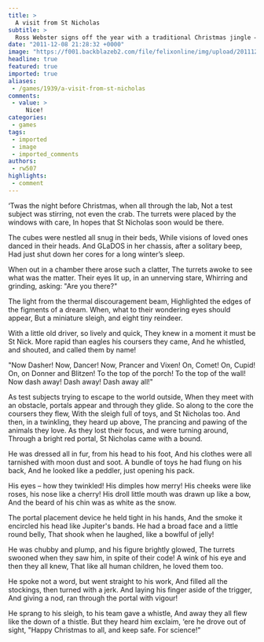 ```yaml
---
title: >
  A visit from St Nicholas
subtitle: >
  Ross Webster signs off the year with a traditional Christmas jingle – Portal style
date: "2011-12-08 21:28:32 +0000"
image: "https://f001.backblazeb2.com/file/felixonline/img/upload/201112082128-pk1811-portal-2-security-camera-1.jpg"
headline: true
featured: true
imported: true
aliases:
 - /games/1939/a-visit-from-st-nicholas
comments:
 - value: >
     Nice!
categories:
 - games
tags:
 - imported
 - image
 - imported_comments
authors:
 - rw507
highlights:
 - comment
---
```


‘Twas the night before Christmas, when all through the lab,
 Not a test subject was stirring, not even the crab.
 The turrets were placed by the windows with care,
 In hopes that St Nicholas soon would be there.

The cubes were nestled all snug in their beds,
 While visions of loved ones danced in their heads.
 And GLaDOS in her chassis, after a solitary beep,
 Had just shut down her cores for a long winter’s sleep.

When out in a chamber there arose such a clatter,
 The turrets awoke to see what was the matter.
 Their eyes lit up, in an unnerving stare,
 Whirring and grinding, asking: "Are you there?"

The light from the thermal discouragement beam,
 Highlighted the edges of the figments of a dream.
 When, what to their wondering eyes should appear,
 But a miniature sleigh, and eight tiny reindeer.

With a little old driver, so lively and quick,
 They knew in a moment it must be St Nick.
 More rapid than eagles his coursers they came,
 And he whistled, and shouted, and called them by name!

"Now Dasher! Now, Dancer! Now, Prancer and Vixen!
 On, Comet! On, Cupid! On, on Donner and Blitzen!
 To the top of the porch! To the top of the wall!
 Now dash away! Dash away! Dash away all!"

As test subjects trying to escape to the world outside,
 When they meet with an obstacle, portals appear and through they glide.
 So along to the core the coursers they flew,
 With the sleigh full of toys, and St Nicholas too.
 And then, in a twinkling, they heard up above,
 The prancing and pawing of the animals they love.
 As they lost their focus, and were turning around,
 Through a bright red portal, St Nicholas came with a bound.

He was dressed all in fur, from his head to his foot,
 And his clothes were all tarnished with moon dust and soot.
 A bundle of toys he had flung on his back,
 And he looked like a peddler, just opening his pack.

His eyes – how they twinkled! His dimples how merry!
 His cheeks were like roses, his nose like a cherry!
 His droll little mouth was drawn up like a bow,
 And the beard of his chin was as white as the snow.

The portal placement device he held tight in his hands,
 And the smoke it encircled his head like Jupiter's bands.
 He had a broad face and a little round belly,
 That shook when he laughed, like a bowlful of jelly!

He was chubby and plump, and his figure brightly glowed,
 The turrets swooned when they saw him, in spite of their code!
 A wink of his eye and then they all knew,
 That like all human children, he loved them too.

He spoke not a word, but went straight to his work,
 And filled all the stockings, then turned with a jerk.
 And laying his finger aside of the trigger,
 And giving a nod, ran through the portal with vigour!

He sprang to his sleigh, to his team gave a whistle,
 And away they all flew like the down of a thistle.
 But they heard him exclaim, ‘ere he drove out of sight,
 "Happy Christmas to all, and keep safe. For science!"
